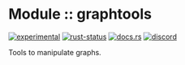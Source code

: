 <!-- {{# generate.module_header{} #}} -->

# Module :: graphtools
[![experimental](https://raster.shields.io/static/v1?label=stability&message=experimental&color=orange&logoColor=eee)](https://github.com/emersion/stability-badges#experimental) [![rust-status](https://github.com/Wandalen/wTools/actions/workflows/Modulebrain_toolsPush.yml/badge.svg)](https://github.com/Wandalen/wTools/actions/workflows/Modulebrain_toolsPush.yml) [![docs.rs](https://img.shields.io/docsrs/graphtools?color=e3e8f0&logo=docs.rs)](https://docs.rs/graphtools) [![discord](https://img.shields.io/discord/872391416519737405?color=eee&logo=discord&logoColor=eee&label=ask)](https://discord.gg/m3YfbXpUUY)

Tools to manipulate graphs.

<!--
### Basic use-case

```rust
use graphtools::*;

fn main()
{
}
```

### To add to your project

```bash
cargo add graphtools
```

### Try out from the repository

``` shell test
git clone https://github.com/Wandalen/wTools
cd wTools
cargo run --example brain_tools_trivial
cargo run
```
-->
